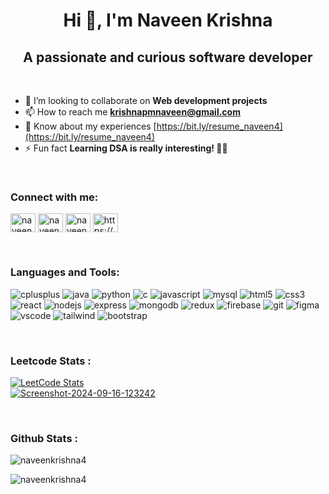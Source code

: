 <h1 align="center">Hi 👋, I'm Naveen Krishna</h1>
<h2 align="center">A passionate and curious software developer</h2>
<br>

- 👯 I’m looking to collaborate on **Web development projects**
- 📫 How to reach me **krishnapmnaveen@gmail.com**
- 📄 Know about my experiences [https://bit.ly/resume_naveen4](https://bit.ly/resume_naveen4)
- ⚡ Fun fact **Learning DSA is really interesting! 🧠✨**
<br>

<h3 align="left">Connect with me:</h3>
<p align="left">
<a href="https://linkedin.com/in/naveenkrishnapm/" target="blank"><img align="center" src="https://raw.githubusercontent.com/rahuldkjain/github-profile-readme-generator/master/src/images/icons/Social/linked-in-alt.svg" alt="naveenkrishnapm/" height="30" width="40" /></a>
<a href="https://instagram.com/naveen_040304" target="blank"><img align="center" src="https://raw.githubusercontent.com/rahuldkjain/github-profile-readme-generator/master/src/images/icons/Social/instagram.svg" alt="naveen_040304" height="30" width="40" /></a>
<a href="https://www.leetcode.com/naveenkrishna_4" target="blank"><img align="center" src="https://raw.githubusercontent.com/rahuldkjain/github-profile-readme-generator/master/src/images/icons/Social/leet-code.svg" alt="naveenkrishna_4" height="30" width="40" /></a>
<a href="https://auth.geeksforgeeks.org/user/https://www.geeksforgeeks.org/user/nave21kter/" target="blank"><img align="center" src="https://raw.githubusercontent.com/rahuldkjain/github-profile-readme-generator/master/src/images/icons/Social/geeks-for-geeks.svg" alt="https://www.geeksforgeeks.org/user/nave21kter/" height="30" width="40" /></a>
</p>
<br>

<h3 align="left">Languages and Tools:</h3>
<p align="left"> 
<img src="https://img.shields.io/badge/C%2B%2B-00599C?style=for-the-badge&logo=c%2B%2B&logoColor=white" alt="cplusplus" >
<img src="https://img.shields.io/badge/Java-ED8B00?style=for-the-badge&logo=openjdk&logoColor=white" alt="java" > 
<img src="https://img.shields.io/badge/Python-3776AB?style=for-the-badge&logo=python&logoColor=white" alt="python" > 
<img src="https://img.shields.io/badge/C-00599C?style=for-the-badge&logo=c&logoColor=white" alt="c" >
<img src="https://img.shields.io/badge/JavaScript-F7DF1E?style=for-the-badge&logo=javascript&logoColor=black" alt="javascript" > 
<img src="https://img.shields.io/badge/MySQL-005C84?style=for-the-badge&logo=mysql&logoColor=white" alt="mysql" > 
<img src="https://img.shields.io/badge/HTML-239120?style=for-the-badge&logo=html5&logoColor=white" alt="html5" > 
<img src="https://img.shields.io/badge/CSS-239120?&style=for-the-badge&logo=css3&logoColor=white" alt="css3" > 
<img src="https://img.shields.io/badge/React-20232A?style=for-the-badge&logo=react&logoColor=61DAFB" alt="react" >
<img src="https://img.shields.io/badge/Node.js-43853D?style=for-the-badge&logo=node.js&logoColor=white" alt="nodejs" >
<img src="https://img.shields.io/badge/Express.js-404D59?style=for-the-badge" alt="express" >
<img src="https://img.shields.io/badge/MongoDB-4EA94B?style=for-the-badge&logo=mongodb&logoColor=white" alt="mongodb" > 
<img src="https://img.shields.io/badge/Redux-593D88?style=for-the-badge&logo=redux&logoColor=white" alt="redux" > 
<img src="https://camo.githubusercontent.com/6f6826054e63ddad94132a19b9b40a236bbfc06e92ec4adb987165705efd429f/68747470733a2f2f696d672e736869656c64732e696f2f62616467652f66697265626173652d2532333033394245352e7376673f7374796c653d666f722d7468652d6261646765266c6f676f3d6669726562617365" alt="firebase" > 
<img src="https://camo.githubusercontent.com/8a6912ffd6e3bba0d696c8803e3ff21a37f24cbca4a3433e23af910250e974ef/68747470733a2f2f696d672e736869656c64732e696f2f62616467652f4769742d4630353033323f7374796c653d666f722d7468652d6261646765266c6f676f3d676974266c6f676f436f6c6f723d7768697465" alt="git" > 
<img src="https://img.shields.io/badge/Figma-F24E1E?style=for-the-badge&logo=figma&logoColor=white" alt="figma" > 
<img src="https://camo.githubusercontent.com/97e77bb8ef2cb06bce18bd7d7979c4f9a1578e16c68c029908d6e04d14d6086e/68747470733a2f2f696d672e736869656c64732e696f2f62616467652f56697375616c5f53747564696f5f436f64652d3030373844343f7374796c653d666f722d7468652d6261646765266c6f676f3d76697375616c25323073747564696f253230636f6465266c6f676f436f6c6f723d7768697465" alt="vscode" > 
<img src="https://img.shields.io/badge/Tailwind_CSS-38B2AC?style=for-the-badge&logo=tailwind-css&logoColor=white" alt="tailwind" > 
<img src="https://img.shields.io/badge/Bootstrap-563D7C?style=for-the-badge&logo=bootstrap&logoColor=white" alt="bootstrap" > 
</p>
<br>
<h3 align="left">Leetcode Stats :</h3>

[![LeetCode Stats](https://leetcard.jacoblin.cool/naveenkrishna_4?theme=dark&font=Marmelad&ext=contest)](https://leetcode.com/u/naveenkrishna_4/)
<br>
<a href="https://leetcode.com/u/naveenkrishna_4/">
  <img src="https://i.ibb.co/dQ47jsp/Screenshot-2024-09-16-123242.png" alt="Screenshot-2024-09-16-123242" border="0">
</a>

<br>

<h3 align="left">Github Stats :</h3>
<p><img align="center" src="https://github-readme-stats.vercel.app/api?username=naveenkrishna4&show_icons=true&locale=en" alt="naveenkrishna4" /></p>
<p><img align="center" src="https://github-readme-streak-stats.herokuapp.com/?user=naveenkrishna4&" alt="naveenkrishna4" /></p>
